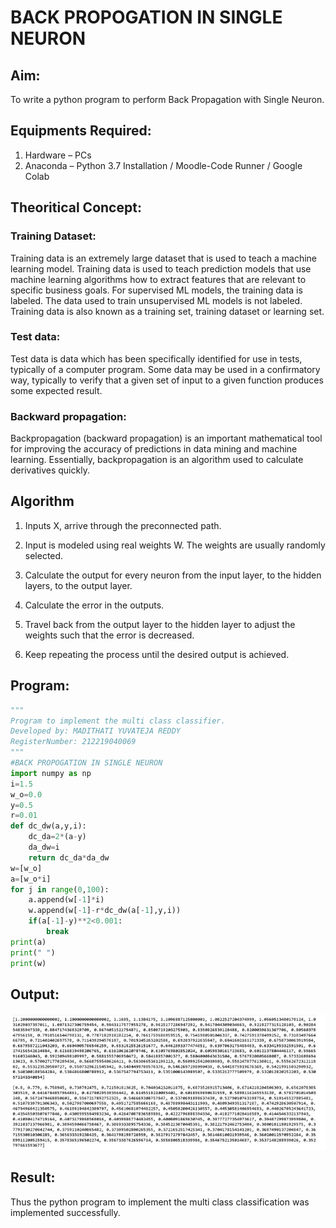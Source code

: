 # BACK PROPOGATION IN SINGLE NEURON

## Aim:
To write a python program to perform Back Propagation with Single Neuron.

## Equipments Required:
1. Hardware – PCs
2. Anaconda – Python 3.7 Installation / Moodle-Code Runner / Google Colab

## Theoritical Concept:
### Training Dataset:
Training data is an extremely large dataset that is used to teach a machine learning model.
Training data is used to teach prediction models that use machine learning algorithms how to
extract features that are relevant to specific business goals. For supervised ML models, the
training data is labeled. The data used to train unsupervised ML models is not labeled. Training
data is also known as a training set, training dataset or learning set.
### Test data:
Test data is data which has been specifically identified for use in tests, typically of a
computer program. Some data may be used in a confirmatory way, typically to verify that a
given set of input to a given function produces some expected result.
### Backward propagation:
Backpropagation (backward propagation) is an important mathematical tool for
improving the accuracy of predictions in data mining and machine learning. Essentially,
backpropagation is an algorithm used to calculate derivatives quickly.




## Algorithm
1. Inputs X, arrive through the preconnected path.

2. Input is modeled using real weights W. The weights are usually randomly selected.
3. Calculate the output for every neuron from the input layer, to the hidden layers, to
the output layer.
4. Calculate the error in the outputs.
5. Travel back from the output layer to the hidden layer to adjust the weights such
that the error is decreased.
6. Keep repeating the process until the desired output is achieved.


## Program:
```python
"""
Program to implement the multi class classifier.
Developed by: MADITHATI YUVATEJA REDDY
RegisterNumber: 212219040069
"""
#BACK PROPOGATION IN SINGLE NEURON
import numpy as np
i=1.5
w_o=0.0
y=0.5
r=0.01
def dc_dw(a,y,i):
    dc_da=2*(a-y)
    da_dw=i
    return dc_da*da_dw
w=[w_o]
a=[w_o*i]
for j in range(0,100):
    a.append(w[-1]*i)
    w.append(w[-1]-r*dc_dw(a[-1],y,i))
    if(a[-1]-y)**2<0.001:
        break
print(a)
print(" ")
print(w)

```

## Output:
![multi class classification plot](output.jpg)


## Result:
Thus the python program to implement the multi class classification was implemented successfully.